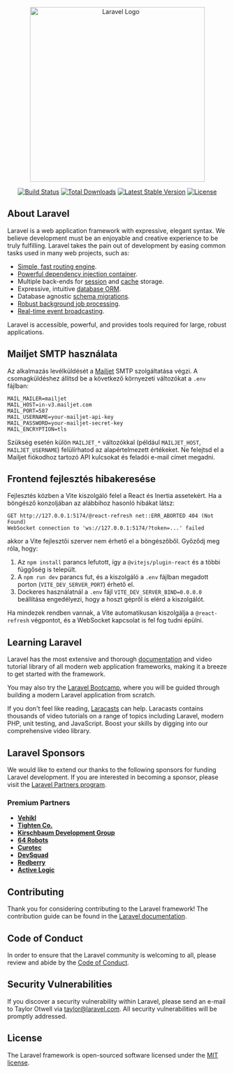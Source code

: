 <p align="center"><a href="https://laravel.com" target="_blank"><img src="https://raw.githubusercontent.com/laravel/art/master/logo-lockup/5%20SVG/2%20CMYK/1%20Full%20Color/laravel-logolockup-cmyk-red.svg" width="400" alt="Laravel Logo"></a></p>

<p align="center">
<a href="https://github.com/laravel/framework/actions"><img src="https://github.com/laravel/framework/workflows/tests/badge.svg" alt="Build Status"></a>
<a href="https://packagist.org/packages/laravel/framework"><img src="https://img.shields.io/packagist/dt/laravel/framework" alt="Total Downloads"></a>
<a href="https://packagist.org/packages/laravel/framework"><img src="https://img.shields.io/packagist/v/laravel/framework" alt="Latest Stable Version"></a>
<a href="https://packagist.org/packages/laravel/framework"><img src="https://img.shields.io/packagist/l/laravel/framework" alt="License"></a>
</p>

## About Laravel

Laravel is a web application framework with expressive, elegant syntax. We believe development must be an enjoyable and creative experience to be truly fulfilling. Laravel takes the pain out of development by easing common tasks used in many web projects, such as:

- [Simple, fast routing engine](https://laravel.com/docs/routing).
- [Powerful dependency injection container](https://laravel.com/docs/container).
- Multiple back-ends for [session](https://laravel.com/docs/session) and [cache](https://laravel.com/docs/cache) storage.
- Expressive, intuitive [database ORM](https://laravel.com/docs/eloquent).
- Database agnostic [schema migrations](https://laravel.com/docs/migrations).
- [Robust background job processing](https://laravel.com/docs/queues).
- [Real-time event broadcasting](https://laravel.com/docs/broadcasting).

Laravel is accessible, powerful, and provides tools required for large, robust applications.

## Mailjet SMTP használata

Az alkalmazás levélküldését a [Mailjet](https://www.mailjet.com/) SMTP szolgáltatása végzi. A csomagküldéshez állítsd be a következő környezeti változókat a `.env` fájlban:

```env
MAIL_MAILER=mailjet
MAIL_HOST=in-v3.mailjet.com
MAIL_PORT=587
MAIL_USERNAME=your-mailjet-api-key
MAIL_PASSWORD=your-mailjet-secret-key
MAIL_ENCRYPTION=tls
```

Szükség esetén külön `MAILJET_*` változókkal (például `MAILJET_HOST`, `MAILJET_USERNAME`) felülírhatod az alapértelmezett értékeket. Ne felejtsd el a Mailjet fiókodhoz tartozó API kulcsokat és feladói e-mail címet megadni.

## Frontend fejlesztés hibakeresése

Fejlesztés közben a Vite kiszolgáló felel a React és Inertia assetekért. Ha a böngésző konzoljában az alábbihoz hasonló hibákat látsz:

```
GET http://127.0.0.1:5174/@react-refresh net::ERR_ABORTED 404 (Not Found)
WebSocket connection to 'ws://127.0.0.1:5174/?token=...' failed
```

akkor a Vite fejlesztői szerver nem érhető el a böngészőből. Győződj meg róla, hogy:

1. Az `npm install` parancs lefutott, így a `@vitejs/plugin-react` és a többi függőség is települt.
2. A `npm run dev` parancs fut, és a kiszolgáló a `.env` fájlban megadott porton (`VITE_DEV_SERVER_PORT`) érhető el.
3. Dockeres használatnál a `.env` fájl `VITE_DEV_SERVER_BIND=0.0.0.0` beállítása engedélyezi, hogy a hoszt gépről is elérd a kiszolgálót.

Ha mindezek rendben vannak, a Vite automatikusan kiszolgálja a `@react-refresh` végpontot, és a WebSocket kapcsolat is fel fog tudni épülni.

## Learning Laravel

Laravel has the most extensive and thorough [documentation](https://laravel.com/docs) and video tutorial library of all modern web application frameworks, making it a breeze to get started with the framework.

You may also try the [Laravel Bootcamp](https://bootcamp.laravel.com), where you will be guided through building a modern Laravel application from scratch.

If you don't feel like reading, [Laracasts](https://laracasts.com) can help. Laracasts contains thousands of video tutorials on a range of topics including Laravel, modern PHP, unit testing, and JavaScript. Boost your skills by digging into our comprehensive video library.

## Laravel Sponsors

We would like to extend our thanks to the following sponsors for funding Laravel development. If you are interested in becoming a sponsor, please visit the [Laravel Partners program](https://partners.laravel.com).

### Premium Partners

- **[Vehikl](https://vehikl.com)**
- **[Tighten Co.](https://tighten.co)**
- **[Kirschbaum Development Group](https://kirschbaumdevelopment.com)**
- **[64 Robots](https://64robots.com)**
- **[Curotec](https://www.curotec.com/services/technologies/laravel)**
- **[DevSquad](https://devsquad.com/hire-laravel-developers)**
- **[Redberry](https://redberry.international/laravel-development)**
- **[Active Logic](https://activelogic.com)**

## Contributing

Thank you for considering contributing to the Laravel framework! The contribution guide can be found in the [Laravel documentation](https://laravel.com/docs/contributions).

## Code of Conduct

In order to ensure that the Laravel community is welcoming to all, please review and abide by the [Code of Conduct](https://laravel.com/docs/contributions#code-of-conduct).

## Security Vulnerabilities

If you discover a security vulnerability within Laravel, please send an e-mail to Taylor Otwell via [taylor@laravel.com](mailto:taylor@laravel.com). All security vulnerabilities will be promptly addressed.

## License

The Laravel framework is open-sourced software licensed under the [MIT license](https://opensource.org/licenses/MIT).
